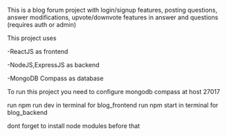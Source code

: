 This is a blog forum project with login/signup features, posting questions, answer modifications, upvote/downvote features in answer and questions (requires auth or admin)

This project uses 

-ReactJS as frontend

-NodeJS,ExpressJS as backend

-MongoDB Compass as database

To run this project you need to configure mongodb compass at host 27017

run npm run dev in terminal for blog_frontend run npm start in terminal for blog_backend

dont forget to install node modules before that

